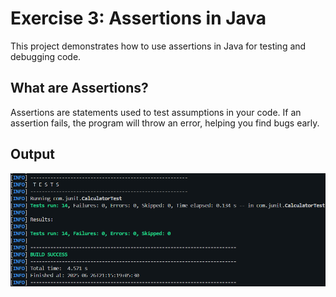 # Exercise 3: Assertions in Java

This project demonstrates how to use assertions in Java for testing and debugging code.

## What are Assertions?

Assertions are statements used to test assumptions in your code. If an assertion fails, the program will throw an error, helping you find bugs early.

## Output

![Assertion Error Output](/Week_2/outputs/image_assertion.png)
